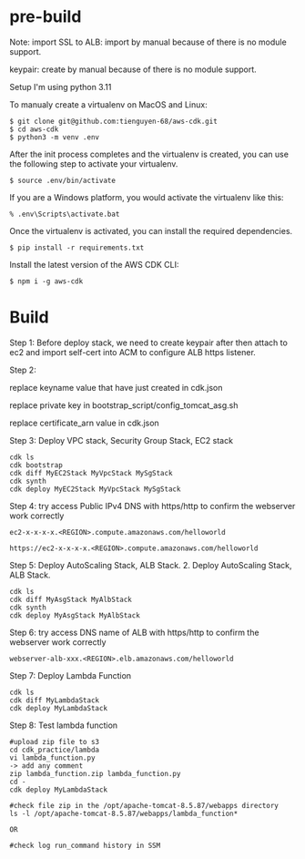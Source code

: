 # pre-build
Note:
import SSL to ALB: import by manual because of there is no module support.

keypair: create by manual because of there is no module support.

Setup
I'm using python 3.11

To manualy create a virtualenv on MacOS and Linux:
```
$ git clone git@github.com:tienguyen-68/aws-cdk.git
$ cd aws-cdk
$ python3 -m venv .env
```
After the init process completes and the virtualenv is created, you can use the following step to activate your virtualenv.
```
$ source .env/bin/activate
```
If you are a Windows platform, you would activate the virtualenv like this:
```
% .env\Scripts\activate.bat
```
Once the virtualenv is activated, you can install the required dependencies.
```
$ pip install -r requirements.txt
```
Install the latest version of the AWS CDK CLI:
```
$ npm i -g aws-cdk
```
# Build


Step 1: Before deploy stack, we need to create keypair after then attach to ec2 and import self-cert into ACM to configure ALB https listener.

Step 2:


replace keyname value that have just created in cdk.json

replace private key in bootstrap_script/config_tomcat_asg.sh

replace certificate_arn value in cdk.json


Step 3: Deploy VPC stack, Security Group Stack, EC2 stack
```
cdk ls
cdk bootstrap
cdk diff MyEC2Stack MyVpcStack MySgStack 
cdk synth
cdk deploy MyEC2Stack MyVpcStack MySgStack
```
Step 4: try access Public IPv4 DNS with https/http to confirm the webserver work correctly
```
ec2-x-x-x-x.<REGION>.compute.amazonaws.com/helloworld

https://ec2-x-x-x-x.<REGION>.compute.amazonaws.com/helloworld
```
Step 5: Deploy AutoScaling Stack, ALB Stack. 
2. Deploy AutoScaling Stack, ALB Stack.
```
cdk ls
cdk diff MyAsgStack MyAlbStack 
cdk synth
cdk deploy MyAsgStack MyAlbStack
```
Step 6: try access DNS name of ALB with https/http to confirm the webserver work correctly
```
webserver-alb-xxx.<REGION>.elb.amazonaws.com/helloworld
```
Step 7: Deploy Lambda Function
```
cdk ls
cdk diff MyLambdaStack
cdk deploy MyLambdaStack
```
Step 8: Test lambda function 
```
#upload zip file to s3
cd cdk_practice/lambda
vi lambda_function.py
-> add any comment
zip lambda_function.zip lambda_function.py
cd -
cdk deploy MyLambdaStack

#check file zip in the /opt/apache-tomcat-8.5.87/webapps directory
ls -l /opt/apache-tomcat-8.5.87/webapps/lambda_function*

OR

#check log run_command history in SSM
```
